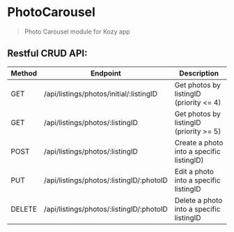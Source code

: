 # PhotoCarousel

> Photo Carousel module for Kozy app

## Restful CRUD API:

| Method    | Endpoint                                | Description                              |
|-----------|---------------------------------------- |------------------------------------------|
|GET        | /api/listings/photos/initial/:listingID | Get photos by listingID (priority <= 4)  |
|GET        |/api/listings/photos/:listingID          | Get photos by listingID (priority >= 5)  |
|POST       |/api/listings/photos/:listingID          | Create a photo into a specific listingID)|
|PUT        |/api/listings/photos/:listingID/:photoID | Edit a photo into a specific listingID   |
|DELETE     |/api/listings/photos/:listingID/:photoID | Delete a photo into a specific listingID |
